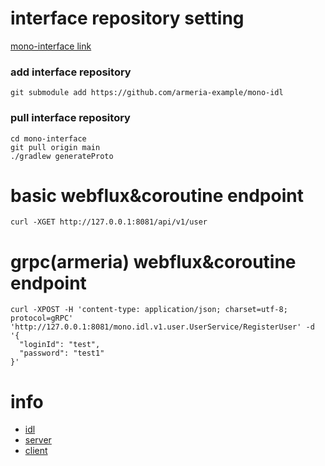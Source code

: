 # interface repository setting
[mono-interface link](https://github.com/armeria-example/mono-interface)

### add interface repository 
```
git submodule add https://github.com/armeria-example/mono-idl
```

### pull interface repository  
```
cd mono-interface
git pull origin main
./gradlew generateProto
```


# basic webflux&coroutine endpoint
```
curl -XGET http://127.0.0.1:8081/api/v1/user
```

# grpc(armeria) webflux&coroutine endpoint
```
curl -XPOST -H 'content-type: application/json; charset=utf-8; protocol=gRPC' 'http://127.0.0.1:8081/mono.idl.v1.user.UserService/RegisterUser' -d '{
  "loginId": "test",
  "password": "test1"
}'
```

# info
- [idl](https://github.com/armeria-example/mono-idl)
- [server](https://github.com/armeria-example/mono-server)
- [client](https://github.com/armeria-example/mono-client)